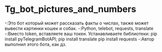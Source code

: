 # Tg_bot_pictures_and_numbers
-:Это бот который может рассказать факты о числах, также может вывести картинки кошек и собак.
-:Python, telebot, requests, translate
-:Вместо token, вставляете ваш токен.
Устанавливаете библиотеки:
pip install pyTelegramBotAPI;
pip install translate
pip install requests
-:Автор выполнил этого бота, как дз.
